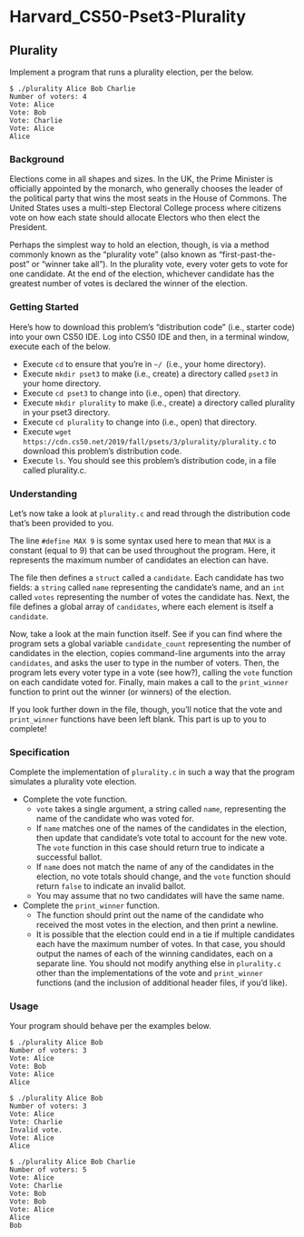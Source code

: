 # Harvard_CS50-Pset3-Plurality

## Plurality

Implement a program that runs a plurality election, per the below.

```
$ ./plurality Alice Bob Charlie
Number of voters: 4
Vote: Alice
Vote: Bob
Vote: Charlie
Vote: Alice
Alice
```

### Background

Elections come in all shapes and sizes. In the UK, the Prime Minister is officially appointed by the monarch, who generally chooses the leader of the political party that wins the most seats in the House of Commons. The United States uses a multi-step Electoral College process where citizens vote on how each state should allocate Electors who then elect the President.

Perhaps the simplest way to hold an election, though, is via a method commonly known as the “plurality vote” (also known as “first-past-the-post” or “winner take all”). In the plurality vote, every voter gets to vote for one candidate. At the end of the election, whichever candidate has the greatest number of votes is declared the winner of the election.

### Getting Started

Here’s how to download this problem’s “distribution code” (i.e., starter code) into your own CS50 IDE. Log into CS50 IDE and then, in a terminal window, execute each of the below.

- Execute `cd` to ensure that you’re in `~/ `(i.e., your home directory).
- Execute `mkdir pset3` to make (i.e., create) a directory called `pset3` in your home directory.
- Execute `cd pset3` to change into (i.e., open) that directory.
- Execute `mkdir plurality` to make (i.e., create) a directory called plurality in your pset3 directory.
- Execute `cd plurality` to change into (i.e., open) that directory.
- Execute `wget https://cdn.cs50.net/2019/fall/psets/3/plurality/plurality.c` to download this problem’s distribution code.
- Execute `ls`. You should see this problem’s distribution code, in a file called plurality.c.

### Understanding

Let’s now take a look at `plurality.c` and read through the distribution code that’s been provided to you.

The line `#define MAX 9` is some syntax used here to mean that `MAX` is a constant (equal to 9) that can be used throughout the program. Here, it represents the maximum number of candidates an election can have.

The file then defines a `struct` called a `candidate`. Each candidate has two fields: a `string` called `name` representing the candidate’s name, and an `int` called `votes` representing the number of votes the candidate has. Next, the file defines a global array of `candidates`, where each element is itself a `candidate`.

Now, take a look at the main function itself. See if you can find where the program sets a global variable `candidate_count` representing the number of candidates in the election, copies command-line arguments into the array `candidates`, and asks the user to type in the number of voters. Then, the program lets every voter type in a vote (see how?), calling the `vote` function on each candidate voted for. Finally, main makes a call to the `print_winner` function to print out the winner (or winners) of the election.

If you look further down in the file, though, you’ll notice that the vote and `print_winner` functions have been left blank. This part is up to you to complete!

### Specification

Complete the implementation of `plurality.c` in such a way that the program simulates a plurality vote election.

- Complete the vote function.
  - `vote` takes a single argument, a string called `name`, representing the name of the candidate who was voted for.
  - If `name` matches one of the names of the candidates in the election, then update that candidate’s vote total to account for the new vote. The `vote` function in this case should return true to indicate a successful ballot.
  - If `name` does not match the name of any of the candidates in the election, no vote totals should change, and the `vote` function should return `false` to indicate an invalid ballot.
  - You may assume that no two candidates will have the same name.
- Complete the `print_winner` function.
  - The function should print out the name of the candidate who received the most votes in the election, and then print a newline.
  - It is possible that the election could end in a tie if multiple candidates each have the maximum number of votes. In that case, you should output the names of each of the winning candidates, each on a separate line.
You should not modify anything else in `plurality.c` other than the implementations of the vote and `print_winner` functions (and the inclusion of additional header files, if you’d like).

### Usage

Your program should behave per the examples below.

```
$ ./plurality Alice Bob
Number of voters: 3
Vote: Alice
Vote: Bob
Vote: Alice
Alice
```
```
$ ./plurality Alice Bob
Number of voters: 3
Vote: Alice
Vote: Charlie
Invalid vote.
Vote: Alice
Alice
```
```
$ ./plurality Alice Bob Charlie
Number of voters: 5
Vote: Alice
Vote: Charlie
Vote: Bob
Vote: Bob
Vote: Alice
Alice
Bob
```

